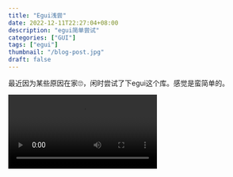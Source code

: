 ```yaml
---
title: "Egui浅尝"
date: 2022-12-11T22:27:04+08:00
description: "egui简单尝试"
categories: ["GUI"]
tags: ["egui"]
thumbnail: "/blog-post.jpg"
draft: false
---
```


最近因为某些原因在家🙄，闲时尝试了下egui这个库。感觉是蛮简单的。

<video src="/我的影片.mp4" controls></video>
